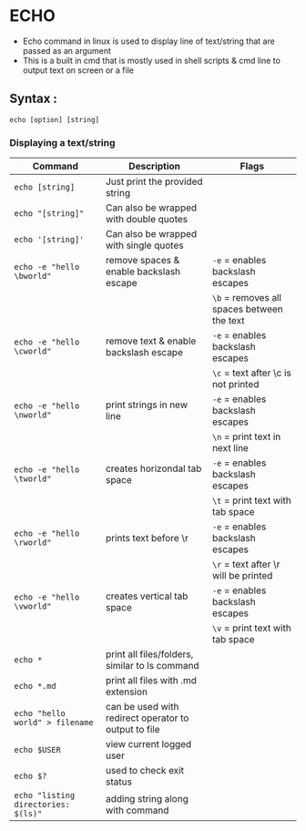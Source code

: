 # ECHO 

- Echo command in linux is used to display line of text/string that are passed as an argument
- This is a built in cmd that is mostly used in shell scripts & cmd line to output text on screen or a file

## Syntax :

`echo [option] [string]`

### Displaying a text/string

| Command                             | Description                                          | Flags                                      |
| ----------------------------------- | ---------------------------------------------------- | ------------------------------------------ |
| `echo [string]`                     | Just print the provided string                       |                                            |
| `echo "[string]"`                   | Can also be wrapped with double quotes               |                                            |
| `echo '[string]'`                   | Can also be wrapped with single quotes               |                                            |
| `echo -e "hello \bworld"`           | remove spaces & enable backslash escape              | `-e` = enables backslash escapes           |
|                                     |                                                      | `\b` = removes all spaces between the text |
| `echo -e "hello \cworld"`           | remove text & enable backslash escape                | `-e` = enables backslash escapes           |
|                                     |                                                      | `\c` = text after \c is not printed        |
| `echo -e "hello \nworld"`           | print strings in new line                            | `-e` = enables backslash escapes           |
|                                     |                                                      | `\n` = print text in next line             |
| `echo -e "hello \tworld"`           | creates horizondal tab space                         | `-e` = enables backslash escapes           |
|                                     |                                                      | `\t` = print text with tab space           |
| `echo -e "hello \rworld"`           | prints text before \r                                | `-e` = enables backslash escapes           |
|                                     |                                                      | `\r` = text after \r will be printed       |
| `echo -e "hello \vworld"`           | creates vertical tab space                           | `-e` = enables backslash escapes           |
|                                     |                                                      | `\v` = print text with tab space           |
| `echo *`                            | print all files/folders, similar to ls command       |                                            |
| `echo *.md`                         | print all files with .md extension                   |                                            |
| `echo "hello world" > filename`     | can be used with redirect operator to output to file |                                            |
| `echo $USER`                        | view current logged user                             |                                            |
| `echo $?`                           | used to check exit status                            |                                            |
| `echo "listing directories: $(ls)"` | adding string along with command                     |                                            |